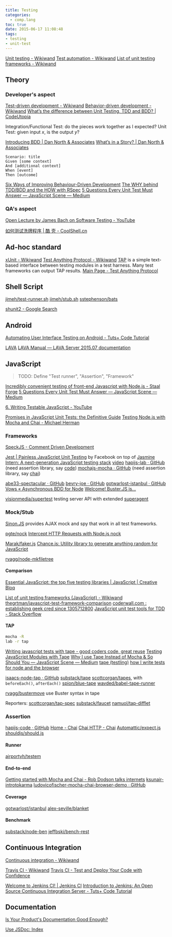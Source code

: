 ```yaml
---
title: Testing
categories:
  - comp.lang
toc: true
date: 2015-06-17 11:08:48
tags:
- testing
- unit-test
---
```


[Unit testing - Wikiwand](http://www.wikiwand.com/en/Unit_testing)
[Test automation - Wikiwand](http://www.wikiwand.com/en/Test_automation)
[List of unit testing frameworks - Wikiwand](http://www.wikiwand.com/en/List_of_unit_testing_frameworks)

## Theory

### Developer's aspect

[Test-driven development - Wikiwand](https://www.wikiwand.com/en/Test-driven_development)
[Behavior-driven development - Wikiwand](https://www.wikiwand.com/en/Behavior-driven_development)
[What’s the difference between Unit Testing, TDD and BDD? | CodeUtopia](http://codeutopia.net/blog/2015/03/01/unit-testing-tdd-and-bdd/)

Integration/Functional Test: do the pieces work together as I expected?
Unit Test: given input *x*, is the output *y*?

[Introducing BDD | Dan North & Associates](http://dannorth.net/introducing-bdd/)
[What’s in a Story? | Dan North & Associates](http://dannorth.net/whats-in-a-story/)

```
Scenario: title
Given [some context]
And [additional context]
When [event]
Then [outcome]
```

[Six Ways of Improving Behaviour-Driven Development](http://www.infoq.com/news/2015/07/six-bdd-improvements?utm_campaign=infoq_content&utm_source=infoq&utm_medium=feed&utm_term=global)
[The WHY behind TDD/BDD and the HOW with RSpec](http://www.slideshare.net/bmabey/the-why-behind-tddbdd-and-the-how-with-rspec)
[5 Questions Every Unit Test Must Answer — JavaScript Scene — Medium](https://medium.com/javascript-scene/what-every-unit-test-needs-f6cd34d9836d)

### QA's aspect

[Open Lecture by James Bach on Software Testing - YouTube](https://www.youtube.com/watch?v=ILkT_HV9DVU)

[如何测试洗牌程序 | 酷 壳 - CoolShell.cn](http://coolshell.cn/articles/8593.html)

## Ad-hoc standard

[xUnit - Wikiwand](http://www.wikiwand.com/en/XUnit)
[Test Anything Protocol - Wikiwand](http://www.wikiwand.com/en/Test_Anything_Protocol) [TAP](https://testanything.org/) is a simple text-based interface between testing modules in a test harness. Many test frameworks can output TAP results.
[Main Page - Test Anything Protocol](http://testanything.org/)

<!-- more -->

## Shell Script

[jimeh/test-runner.sh](https://github.com/jimeh/test-runner.sh)
[jimeh/stub.sh](https://github.com/jimeh/stub.sh)
[sstephenson/bats](https://github.com/sstephenson/bats)

[shunit2 - Google Search](https://www.google.com.hk/search?q=shunit2&oq=shunit2&aqs=chrome..69i57j69i60l2&sourceid=chrome&es_sm=93&ie=UTF-8)

## Android

[Automating User Interface Testing on Android - Tuts+ Code Tutorial](http://code.tutsplus.com/tutorials/automating-user-interface-testing-on-android--cms-23969)

[LAVA](https://validation.linaro.org/)
[LAVA Manual — LAVA Server 2015.07 documentation](https://validation.linaro.org/static/docs/#)

## JavaScript

> TODO: Define "Test runner", "Assertion", "Framework"

[Incredibly convenient testing of front-end Javascript with Node.js - Staal Forge](http://staal.io/blog/2013/08/17/incredibly-convenient-testing-of-frontend-javascript-with-node-dot-js/)
[5 Questions Every Unit Test Must Answer — JavaScript Scene — Medium](https://medium.com/javascript-scene/what-every-unit-test-needs-f6cd34d9836d)

[6. Writing Testable JavaScript - YouTube](https://www.youtube.com/watch?v=OzjogCFO4Zo)

[Promises in JavaScript Unit Tests: the Definitive Guide](http://www.sitepoint.com/promises-in-javascript-unit-tests-the-definitive-guide/)
[Testing Node.js with Mocha and Chai - Michael Herman](http://mherman.org/blog/2015/09/10/testing-node-js-with-mocha-and-chai/)

### Frameworks

[SpeckJS - Comment Driven Development](http://speckjs.github.io/)

[Jest | Painless JavaScript Unit Testing](https://facebook.github.io/jest/) by Facebook on top of [Jasmine](http://jasmine.github.io/edge/introduction.html)
[Intern: A next-generation JavaScript testing stack](http://theintern.io/) [video](https://www.youtube.com/watch?v=_KFjuEKLqDA)
[hapijs-lab · GitHub](https://github.com/hapijs/lab) (need assertion library, say [code](https://github.com/hapijs/code/))
[mochajs-mocha · GitHub](https://github.com/mochajs/mocha) (need assertion library, say [chai](http://chaijs.com/))

[abe33-spectacular · GitHub](https://github.com/abe33/spectacular)
[bevry-joe · GitHub](https://github.com/bevry/joe)
[gotwarlost-istanbul · GitHub](https://github.com/gotwarlost/istanbul)
[Vows « Asynchronous BDD for Node](http://vowsjs.org/)
[Welcome! Buster.JS is...](http://docs.busterjs.org/en/latest/)

[visionmedia/supertest](https://github.com/visionmedia/supertest) testing server API with extended [superagent](https://github.com/visionmedia/superagent)

### Mock/Stub

[Sinon.JS](http://sinonjs.org/) provides AJAX mock and spy that work in all test frameworks.

[pgte/nock](https://github.com/pgte/nock)
[Intercept HTTP Requests with Node.js nock](http://davidwalsh.name/nock)

[Marak/faker.js](https://github.com/marak/Faker.js/)
[Chance.js: Utility library to generate anything random for JavaScript](http://chancejs.com/)

[rvagg/node-mkfiletree](https://github.com/rvagg/node-mkfiletree)

#### Comparison

[Essential JavaScript: the top five testing libraries | JavaScript | Creative Bloq](http://www.creativebloq.com/javascript/essential-javascript-top-five-testing-libraries-10126048)

[List of unit testing frameworks (JavaScript) - Wikiwand](http://www.wikiwand.com/en/List_of_unit_testing_frameworks#/JavaScript)
[thegrtman/javascript-test-framework-comparison](https://github.com/thegrtman/javascript-test-framework-comparison)
[coderwall.com : establishing geek cred since 1305712800](https://coderwall.com/p/ntbixw/javascript-test-framework-comparison)
[JavaScript unit test tools for TDD - Stack Overflow](http://stackoverflow.com/questions/300855/javascript-unit-test-tools-for-tdd)

#### TAP

```sh
mocha -R
lab -r tap
```

[Writing javascript tests with tape - good coders code, great reuse](http://www.catonmat.net/blog/writing-javascript-tests-with-tape/)
[Testing JavaScript Modules with Tape](http://ponyfoo.com/articles/testing-javascript-modules-with-tape)
[Why I use Tape Instead of Mocha & So Should You — JavaScript Scene — Medium](https://medium.com/javascript-scene/why-i-use-tape-instead-of-mocha-so-should-you-6aa105d8eaf4)
[tape (testling)](https://ci.testling.com/guide/tape)
[how I write tests for node and the browser](http://substack.net/how_I_write_tests_for_node_and_the_browser)

[isaacs-node-tap · GitHub](https://github.com/isaacs/node-tap)
[substack/tape](https://github.com/substack/tape)
[scottcorgan/tapes](https://github.com/scottcorgan/tapes), with `beforeEach()`, `afterEach()`
[spion/blue-tape](https://github.com/spion/blue-tape)
[wavded/babel-tape-runner](https://github.com/wavded/babel-tape-runner)

[rvagg/bustermove](https://github.com/rvagg/bustermove) use Buster syntax in tape

Reporters:
[scottcorgan/tap-spec](https://github.com/scottcorgan/tap-spec)
[substack/faucet](https://github.com/substack/faucet)
[namuol/tap-difflet](https://github.com/namuol/tap-difflet)

### Assertion

[hapijs-code · GitHub](https://github.com/hapijs/code)
[Home - Chai](http://chaijs.com/)
[Chai HTTP - Chai](http://chaijs.com/plugins/chai-http)
[Automattic/expect.js](https://github.com/Automattic/expect.js)
[shouldjs/should.js](https://github.com/shouldjs/should.js)

#### Runner

[airportyh/testem](https://github.com/airportyh/testem)

#### End-to-end

[Getting started with Mocha and Chai - Rob Dodson talks internets](http://robdodson.me/blog/2012/05/27/testing-backbone-boilerplate-with-mocha-and-chai/)
[ksunair-introtokarma](https://github.com/ksunair/introtokarma)
[ludovicofischer-mocha-chai-browser-demo · GitHub](https://github.com/ludovicofischer/mocha-chai-browser-demo)

#### Coverage

[gotwarlost/istanbul](https://github.com/gotwarlost/istanbul)
[alex-seville/blanket](https://github.com/alex-seville/blanket)

#### Benchmark

[substack/node-ben](https://github.com/substack/node-ben)
[jeffbski/bench-rest](https://github.com/jeffbski/bench-rest)

## Continuous Integration

[Continuous integration - Wikiwand](https://www.wikiwand.com/en/Continuous_integration)

[Travis CI - Wikiwand](https://www.wikiwand.com/en/Travis_CI)
[Travis CI - Test and Deploy Your Code with Confidence](https://travis-ci.org/)

[Welcome to Jenkins CI! | Jenkins CI](https://jenkins-ci.org/)
[Introduction to Jenkins: An Open Source Continuous Integration Server - Tuts+ Code Tutorial](http://code.tutsplus.com/tutorials/introduction-to-jenkins-an-open-source-continuous-integration-server--cms-23879)

## Documentation

[Is Your Product's Documentation Good Enough?](http://www.sitepoint.com/products-documentation-good-enough/)

[Use JSDoc: Index](http://usejsdoc.org/)
